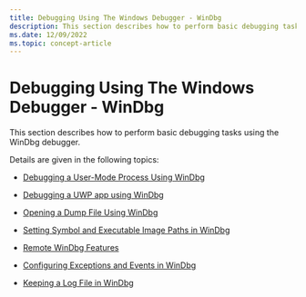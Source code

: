 ```yaml
---
title: Debugging Using The Windows Debugger - WinDbg
description: This section describes how to perform basic debugging tasks using WinDbg.
ms.date: 12/09/2022
ms.topic: concept-article
---
```


# Debugging Using The Windows Debugger - WinDbg

This section describes how to perform basic debugging tasks using the WinDbg debugger.

Details are given in the following topics:

-   [Debugging a User-Mode Process Using WinDbg](debugging-a-user-mode-process-using-windbg.md)

-   [Debugging a UWP app using WinDbg](debugging-a-uwp-app-using-windbg.md)

-   [Opening a Dump File Using WinDbg](opening-a-crash-dump-file-using-windbg.md)

-   [Setting Symbol and Executable Image Paths in WinDbg](setting-symbol-and-source-paths-in-windbg.md)

-   [Remote WinDbg Features](remote-debugging-using-windbg.md)

-   [Configuring Exceptions and Events in WinDbg](configuring-exceptions-and-events-in-windbg.md)

-   [Keeping a Log File in WinDbg](keeping-a-log-file-in-windbg.md)

 

 
